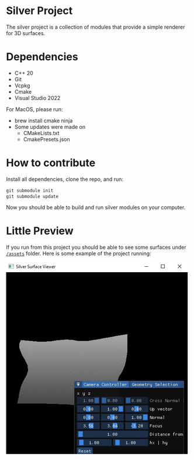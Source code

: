 # Silver Project

The silver project is a collection of modules that provide a simple renderer for 3D surfaces.

# Dependencies
- C++ 20
- Git
- Vcpkg
- Cmake
- Visual Studio 2022

For MacOS, please run:
- brew install cmake ninja
- Some updates were made on 
    - CMakeLists.txt
    - CmakePresets.json

# How to contribute
Install all dependencies, clone the repo, and run:
```
git submodule init
git submodule update
```

Now you should be able to build and run silver modules on your computer.

# Little Preview

If you run from this project you should be able to see some surfaces under [`/assets`](./assets/) folder. Here is some example of the project running:

![Silver preview](./assets/preview.jpg)